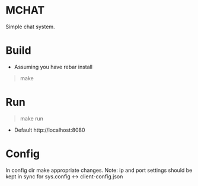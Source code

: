 MCHAT
=====

Simple chat system.

Build
=====
* Assuming you have rebar install
> make

Run
===
> make run
* Default http://localhost:8080

Config
======
In config dir make appropriate changes.
Note: ip and port settings should be kept in sync for
      sys.config <-> client-config.json

